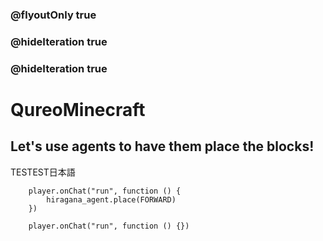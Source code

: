 ### @flyoutOnly true

### @hideIteration true

### @hideIteration true

# QureoMinecraft

## Let's use agents to have them place the blocks!

TESTEST日本語

```ghost
    player.onChat("run", function () {
        hiragana_agent.place(FORWARD)
    })
```

```template
    player.onChat("run", function () {})
```
